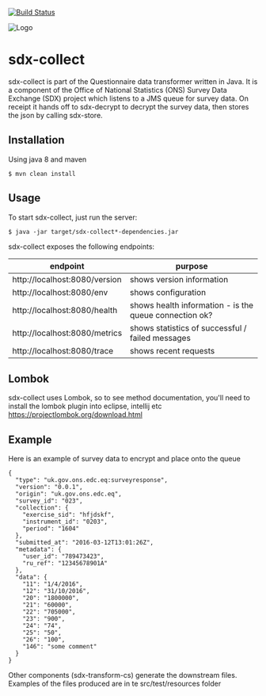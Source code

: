 [![Build Status](https://travis-ci.org/ONSdigital/sdx-collect.svg?branch=master)](https://travis-ci.org/ONSdigital/sdx-collect)

![Logo](http://www.80snostalgia.com/files/fluperkins.jpg)

# sdx-collect
sdx-collect is part of the Questionnaire data transformer written in Java. It is a component of the Office of National Statistics (ONS) Survey Data Exchange (SDX) project which listens to a JMS queue for survey data.
On receipt it hands off to sdx-decrypt to decrypt the survey data, then stores the json by calling sdx-store.

## Installation

Using java 8 and maven

    $ mvn clean install

## Usage

To start sdx-collect, just run the server:

    $ java -jar target/sdx-collect*-dependencies.jar

sdx-collect exposes the following endpoints:

| endpoint                      | purpose                                                |
|-------------------------------|--------------------------------------------------------|
| http://localhost:8080/version | shows version information                              |
| http://localhost:8080/env     | shows configuration                                    |
| http://localhost:8080/health  | shows health information - is the queue connection ok? |
| http://localhost:8080/metrics | shows statistics of successful / failed messages       |
| http://localhost:8080/trace   | shows recent requests                                  |

## Lombok

sdx-collect uses Lombok, so to see method documentation, you'll need to install the lombok plugin into eclipse, intellij etc
https://projectlombok.org/download.html

## Example

Here is an example of survey data to encrypt and place onto the queue

```
{
  "type": "uk.gov.ons.edc.eq:surveyresponse",
  "version": "0.0.1",
  "origin": "uk.gov.ons.edc.eq",
  "survey_id": "023",
  "collection": {
    "exercise_sid": "hfjdskf",
    "instrument_id": "0203",
    "period": "1604"
  },
  "submitted_at": "2016-03-12T13:01:26Z",
  "metadata": {
    "user_id": "789473423",
    "ru_ref": "12345678901A"
  },
  "data": {
    "11": "1/4/2016",
    "12": "31/10/2016",
    "20": "1800000",
    "21": "60000",
    "22": "705000",
    "23": "900",
    "24": "74",
    "25": "50",
    "26": "100",
    "146": "some comment"
  }
}
```

Other components (sdx-transform-cs) generate the downstream files.
Examples of the files produced are in te src/test/resources folder

